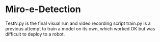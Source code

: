 # Miro-e-Detection
TestN.py  is the final visual run and video recording script
train.py is a previous attempt to train a model on its own, which worked OK but was difficult to deploy to a robot.
